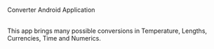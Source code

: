 <br/> Converter Android Application

<br/> This app brings many possible conversions in Temperature, Lengths, Currencies, Time and Numerics.
